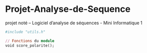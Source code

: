 # Projet-Analyse-de-Sequence
projet noté – Logiciel d’analyse de séquences - Mini Informatique 1 

```ruby
#include "utils.h"

// Fonctions du module 
void score_polarite();
